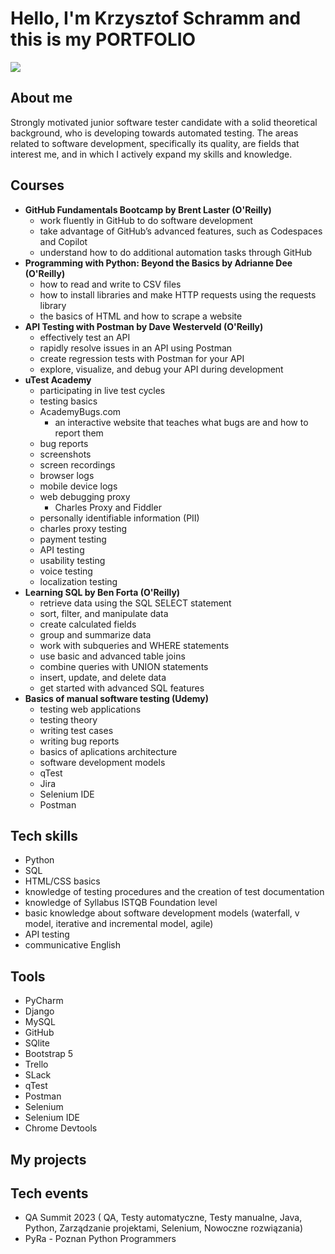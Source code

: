 # Hello, I'm Krzysztof Schramm and this is my PORTFOLIO
<a href="https://www.linkedin.com/in/krzysztof-s-6b6a97288/"><img src="https://img.shields.io/badge/LinkedIn-0077B5?style=for-the-badge&logo=linkedin&logoColor=white" /></a>
 
## About me
Strongly motivated junior software tester candidate with a solid theoretical background, who is developing towards automated testing. The areas related to software development, specifically its quality, are fields that interest me, and in which I actively expand my skills and knowledge.

## Courses
- <b>GitHub Fundamentals Bootcamp by Brent Laster (O'Reilly)</b>
  - work fluently in GitHub to do software development
  - take advantage of GitHub’s advanced features, such as Codespaces and Copilot
  - understand how to do additional automation tasks through GitHub
- <b>Programming with Python: Beyond the Basics by Adrianne Dee (O'Reilly)</b>
  - how to read and write to CSV files
  - how to install libraries and make HTTP requests using the requests library
  - the basics of HTML and how to scrape a website
- <b>API Testing with Postman by Dave Westerveld (O'Reilly)</b>
  - effectively test an API 
  - rapidly resolve issues in an API using Postman
  - create regression tests with Postman for your API 
  - explore, visualize, and debug your API during development
- <b>uTest Academy</b>
   - participating in live test cycles
   - testing basics
   - AcademyBugs.com
     - an interactive website that teaches what bugs are and how to report them
   - bug reports
   - screenshots
   - screen recordings
   - browser logs
   - mobile device logs
   - web debugging proxy
     - Charles Proxy and Fiddler
   - personally identifiable information (PII)
   - charles proxy testing
   - payment testing
   - API testing
   - usability testing
   - voice testing
   - localization testing
- <b>Learning SQL by Ben Forta (O'Reilly)</b>
   - retrieve data using the SQL SELECT statement
   - sort, filter, and manipulate data
   - create calculated fields
   - group and summarize data
   - work with subqueries and WHERE statements
   - use basic and advanced table joins
   - combine queries with UNION statements
   - insert, update, and delete data
   - get started with advanced SQL features
- <b>Basics of manual software testing (Udemy)</b>
   - testing web applications
   - testing theory
   - writing test cases
   - writing bug reports
   - basics of aplications architecture
   - software development models
   - qTest
   - Jira
   - Selenium IDE
   - Postman
## Tech skills
- Python
- SQL
- HTML/CSS basics
- knowledge of testing procedures and the creation of test documentation
- knowledge of Syllabus ISTQB Foundation level
- basic knowledge about software development models (waterfall, v model, iterative and incremental model, agile)
- API testing
- communicative English
## Tools
- PyCharm
- Django
- MySQL
- GitHub
- SQlite
- Bootstrap 5
- Trello
- SLack
- qTest
- Postman
- Selenium
- Selenium IDE
- Chrome Devtools
## My projects
## Tech events
- QA Summit 2023 ( QA, Testy automatyczne, Testy manualne, Java, Python, Zarządzanie projektami, Selenium, Nowoczne rozwiązania)
- PyRa - Poznan Python Programmers
